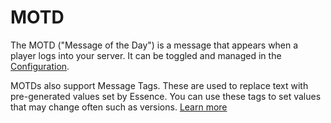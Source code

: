 # MOTD

The MOTD ("Message of the Day") is a message that appears when a player logs into your server. It can be toggled and managed in the [Configuration](ES-Configuration.md).

MOTDs also support Message Tags. These are used to replace text with pre-generated values set by Essence. You can use these tags to set values that may change often such as versions. [Learn more](ES-Message-Tags.md)